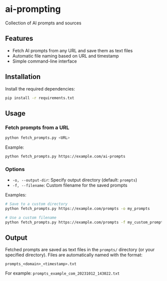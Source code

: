 # ai-prompting
Collection of AI prompts and sources

## Features

- Fetch AI prompts from any URL and save them as text files
- Automatic file naming based on URL and timestamp
- Simple command-line interface

## Installation

Install the required dependencies:

```bash
pip install -r requirements.txt
```

## Usage

### Fetch prompts from a URL

```bash
python fetch_prompts.py <URL>
```

Example:
```bash
python fetch_prompts.py https://example.com/ai-prompts
```

### Options

- `-o, --output-dir`: Specify output directory (default: `prompts`)
- `-f, --filename`: Custom filename for the saved prompts

Examples:
```bash
# Save to a custom directory
python fetch_prompts.py https://example.com/prompts -o my_prompts

# Use a custom filename
python fetch_prompts.py https://example.com/prompts -f my_custom_prompts.txt
```

## Output

Fetched prompts are saved as text files in the `prompts/` directory (or your specified directory). Files are automatically named with the format:
```
prompts_<domain>_<timestamp>.txt
```

For example: `prompts_example_com_20231012_143022.txt`
